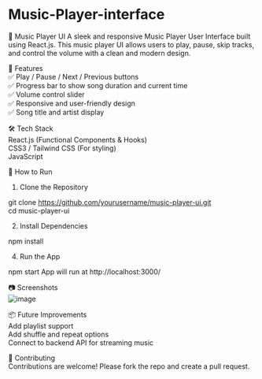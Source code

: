 # Music-Player-interface
🎵 Music Player UI
A sleek and responsive Music Player User Interface built using React.js. This music player UI allows users to play, pause, skip tracks, and control the volume with a clean and modern design.

🚀 Features<br>
✅ Play / Pause / Next / Previous buttons<br>
✅ Progress bar to show song duration and current time<br>
✅ Volume control slider<br>
✅ Responsive and user-friendly design<br>
✅ Song title and artist display<br>

🛠️ Tech Stack<br>
React.js (Functional Components & Hooks)<br>
CSS3 / Tailwind CSS (For styling)<br>
JavaScript


🚩 How to Run
1. Clone the Repository

git clone https://github.com/yourusername/music-player-ui.git<br>
cd music-player-ui<br>

2. Install Dependencies

npm install

4. Run the App

npm start
App will run at http://localhost:3000/

📷 Screenshots<br>
![image](https://github.com/user-attachments/assets/f6edbe8b-f614-44d6-af95-36fa0b823b9d)

📦 Future Improvements<br>
Add playlist support<br>
Add shuffle and repeat options<br>
Connect to backend API for streaming music<br>

🤝 Contributing<br>
Contributions are welcome! Please fork the repo and create a pull request.

